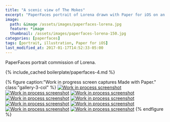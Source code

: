 ```yaml
---
title: "A scenic view of The Mokes"
excerpt: "PaperFaces portrait of Lorena drawn with Paper for iOS on an iPad."
image: 
  path: &image /assets/images/paperfaces-lorena.jpg 
  feature: *image
  thumbnail: /assets/images/paperfaces-lorena-150.jpg
categories: [paperfaces]
tags: [portrait, illustration, Paper for iOS]
last_modified_at: 2017-01-17T14:52:33-05:00
---
```


PaperFaces portrait commission of Lorena.

{% include_cached boilerplate/paperfaces-4.md %}

{% figure caption:"Work in progress screen captures Made with Paper." class:"gallery-3-col" %}
[![Work in process screenshot](/assets/images/paperfaces-lorena-process-1-600.jpg)](/assets/images/paperfaces-lorena-process-1-lg.jpg)
[![Work in process screenshot](/assets/images/paperfaces-lorena-process-2-600.jpg)](/assets/images/paperfaces-lorena-process-2-lg.jpg)
[![Work in process screenshot](/assets/images/paperfaces-lorena-process-3-600.jpg)](/assets/images/paperfaces-lorena-process-3-lg.jpg)
[![Work in process screenshot](/assets/images/paperfaces-lorena-process-4-600.jpg)](/assets/images/paperfaces-lorena-process-4-lg.jpg)
[![Work in process screenshot](/assets/images/paperfaces-lorena-process-5-600.jpg)](/assets/images/paperfaces-lorena-process-5-lg.jpg)
[![Work in process screenshot](/assets/images/paperfaces-lorena-process-6-600.jpg)](/assets/images/paperfaces-lorena-process-6-lg.jpg)
[![Work in process screenshot](/assets/images/paperfaces-lorena-process-7-600.jpg)](/assets/images/paperfaces-lorena-process-7-lg.jpg)
[![Work in process screenshot](/assets/images/paperfaces-lorena-process-8-600.jpg)](/assets/images/paperfaces-lorena-process-8-lg.jpg)
[![Work in process screenshot](/assets/images/paperfaces-lorena-process-9-600.jpg)](/assets/images/paperfaces-lorena-process-9-lg.jpg)
{% endfigure %}
